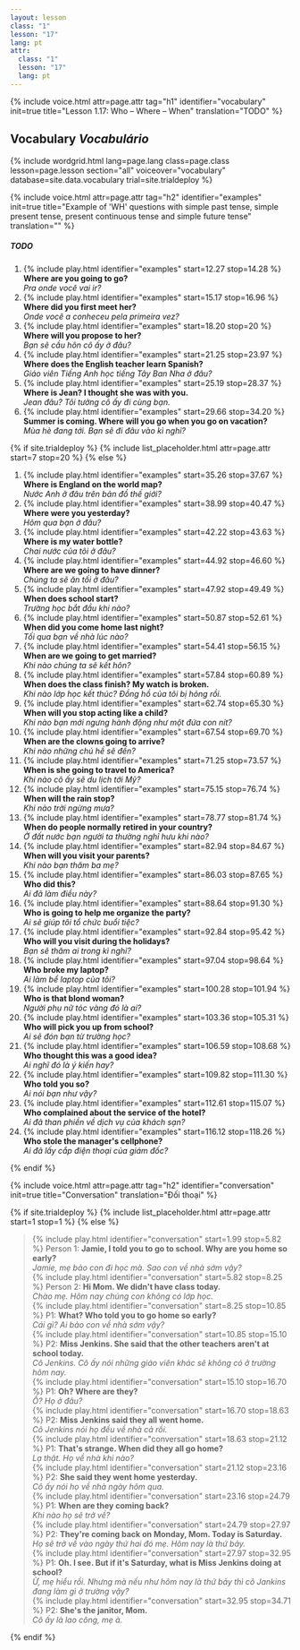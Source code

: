 ```yaml
---
layout: lesson
class: "1"
lesson: "17"
lang: pt
attr:
  class: "1"
  lesson: "17"
  lang: pt
---
```



{%  include voice.html attr=page.attr                     tag="h1"
	identifier="vocabulary"  init=true
	title="Lesson 1.17: Who – Where – When"
	translation="TODO"
%}


## Vocabulary   *Vocabulário*

{% include wordgrid.html lang=page.lang
		class=page.class 
		lesson=page.lesson 
		section="all"
		voiceover="vocabulary"
		database=site.data.vocabulary 
		trial=site.trialdeploy %}

{%  include voice.html attr=page.attr                     tag="h2"
	identifier="examples"  init=true
	title="Example of 'WH' questions with simple past tense, simple present tense, present continuous tense and simple future tense"
	translation=""
%}

##### *TODO* 

1. {% include play.html identifier="examples" start=12.27 stop=14.28 %} **Where are you going to go?**      
*Pra onde você vai ir?*
1. {% include play.html identifier="examples" start=15.17 stop=16.96 %} **Where did you first meet her?**       
*Onde você a conheceu pela primeira vez?*
1. {% include play.html identifier="examples" start=18.20 stop=20 %} **Where will you propose to her?**      
*Bạn sẽ cầu hôn cô ấy ở đâu?*
1. {% include play.html identifier="examples" start=21.25 stop=23.97 %} **Where does the English teacher learn Spanish?**      
*Giáo viên Tiếng Anh học tiếng Tây Ban Nha ở đâu?*
1. {% include play.html identifier="examples" start=25.19 stop=28.37 %} **Where is Jean? I thought she was with you.**      
*Jean đâu? Tôi tưởng cô ấy đi cùng bạn.*
1. {% include play.html identifier="examples" start=29.66 stop=34.20 %} **Summer is coming. Where will you go when you go on vacation?**      
*Mùa hè đang tới. Bạn sẽ đi đâu vào kì nghỉ?*

{% if site.trialdeploy %}
	{% include list_placeholder.html  attr=page.attr     start=7 stop=20 %}
	{% else %}

1. {% include play.html identifier="examples" start=35.26 stop=37.67 %} **Where is England on the world map?**       
*Nước Anh ở đâu trên bản đồ thế giới?*
1. {% include play.html identifier="examples" start=38.99 stop=40.47 %} **Where were you yesterday?**       
*Hôm qua bạn ở đâu?*
1. {% include play.html identifier="examples" start=42.22 stop=43.63 %} **Where is my water bottle?**      
*Chai nước của tôi ở đâu?*
1. {% include play.html identifier="examples" start=44.92 stop=46.60 %} **Where are we going to have dinner?**       
*Chúng ta sẽ ăn tối ở đâu?*
1. {% include play.html identifier="examples" start=47.92 stop=49.49 %} **When does school start?**       
*Trường học bắt đầu khi nào?*
1. {% include play.html identifier="examples" start=50.87 stop=52.61 %} **When did you come home last night?**       
*Tối qua bạn về nhà lúc nào?*
1. {% include play.html identifier="examples" start=54.41 stop=56.15 %} **When are we going to get married?**       
*Khi nào chúng ta sẽ kết hôn?*
1. {% include play.html identifier="examples" start=57.84 stop=60.89 %} **When does the class finish? My watch is broken.**       
*Khi nào lớp học kết thúc? Đồng hồ của tôi bị hỏng rồi.*
1. {% include play.html identifier="examples" start=62.74 stop=65.30 %} **When will you stop acting like a child?**       
*Khi nào bạn mới ngưng hành động như một đứa con nít?*
1. {% include play.html identifier="examples" start=67.54 stop=69.70 %} **When are the clowns going to arrive?**       
*Khi nào những chú hề sẽ đến?*
1. {% include play.html identifier="examples" start=71.25 stop=73.57 %} **When is she going to travel to America?**        
*Khi nào cô ấy sẽ du lịch tới Mỹ?*
1. {% include play.html identifier="examples" start=75.15 stop=76.74 %} **When will the rain stop?**       
*Khi nào trời ngừng mưa?*
1. {% include play.html identifier="examples" start=78.77 stop=81.74 %} **When do people normally retired in your country?**       
*Ở đất nước bạn người ta thường nghỉ hưu khi nào?*
1. {% include play.html identifier="examples" start=82.94 stop=84.67 %} **When will you visit your parents?**       
*Khi nào bạn thăm ba mẹ?*
1. {% include play.html identifier="examples" start=86.03 stop=87.65 %} **Who did this?**       
*Ai đã làm điều này?*
1. {% include play.html identifier="examples" start=88.64 stop=91.30 %} **Who is going to help me organize the party?**       
*Ai sẽ giúp tôi tổ chức buổi tiệc?*
1. {% include play.html identifier="examples" start=92.84 stop=95.42 %} **Who will you visit during the holidays?**       
*Bạn sẽ thăm ai trong kì nghỉ?*
1. {% include play.html identifier="examples" start=97.04 stop=98.64 %} **Who broke my laptop?**        
*Ai làm bể laptop của tôi?*
1. {% include play.html identifier="examples" start=100.28 stop=101.94 %} **Who is that blond woman?**       
*Người phụ nữ tóc vàng đó là ai?*
1. {% include play.html identifier="examples" start=103.36 stop=105.31 %} **Who will pick you up from school?**        
*Ai sẽ đón bạn từ trường học?*
1. {% include play.html identifier="examples" start=106.59 stop=108.68 %} **Who thought this was a good idea?**       
*Ai nghĩ đó là ý kiến hay?*
1. {% include play.html identifier="examples" start=109.82 stop=111.30 %} **Who told you so?**       
*Ai nói bạn như vậy?*
1. {% include play.html identifier="examples" start=112.61 stop=115.07 %} **Who complained about the service of the hotel?**        
*Ai đã than phiền về dịch vụ của khách sạn?*
1. {% include play.html identifier="examples" start=116.12 stop=118.26 %} **Who stole the manager's cellphone?**       
*Ai đã lấy cắp điện thoại của giám đốc?*

{% endif %}

{%  include voice.html attr=page.attr                     tag="h2"
	identifier="conversation"  init=true
	title="Conversation"
	translation="Đối thoại"
%}

{% if site.trialdeploy %}
	{% include list_placeholder.html  attr=page.attr     start=1 stop=1 %}
	{% else %}


> {% include play.html identifier="conversation" start=1.99 stop=5.82 %} Person 1: **Jamie, I told you to go to school. Why are you home so early?**  
> *Jamie, mẹ bảo con đi học mà. Sao con về nhà sớm vậy?*    
> {% include play.html identifier="conversation" start=5.82 stop=8.25 %} Person 2: **Hi Mom. We didn't have class today.**  
> *Chào mẹ. Hôm nay chúng con không có lớp học.*    
> {% include play.html identifier="conversation" start=8.25 stop=10.85 %} P1: **What? Who told you to go home so early?**  
> *Cái gì? Ai bảo con về nhà sớm vậy?*    
> {% include play.html identifier="conversation" start=10.85 stop=15.10 %} P2: **Miss Jenkins. She said that the other teachers aren't at school today.**  
> *Cô Jenkins. Cô ấy nói những giáo viên khác sẽ không có ở trường hôm nay.*    
> {% include play.html identifier="conversation" start=15.10 stop=16.70 %} P1: **Oh? Where are they?**  
> *Ồ? Họ ở đâu?*    
> {% include play.html identifier="conversation" start=16.70 stop=18.63 %} P2: **Miss Jenkins said they all went home.**  
> *Cô Jenkins nói họ đều về nhà cả rồi.*    
> {% include play.html identifier="conversation" start=18.63 stop=21.12 %} P1: **That's strange. When did they all go home?**  
> *Lạ thật. Họ về nhà khi nào?*    
> {% include play.html identifier="conversation" start=21.12 stop=23.16 %} P2: **She said they went home yesterday.**  
> *Cô ấy nói họ về nhà ngày hôm qua.*    
> {% include play.html identifier="conversation" start=23.16 stop=24.79 %} P1: **When are they coming back?**  
> *Khi nào họ sẽ trở về?*    
> {% include play.html identifier="conversation" start=24.79 stop=27.97 %} P2: **They're coming back on Monday, Mom. Today is Saturday.**  
> *Họ sẽ trở về vào ngày thứ hai đó mẹ. Hôm nay là thứ bảy.*   
> {% include play.html identifier="conversation" start=27.97 stop=32.95 %} P1: **Oh. I see. But if it's Saturday, what is Miss Jenkins doing at school?**    
> *Ừ, mẹ hiểu rồi. Nhưng mà nếu như hôm nay là thứ bảy thì cô Jankins đang làm gì ở trường vậy?*    
> {% include play.html identifier="conversation" start=32.95 stop=34.71 %} P2: **She's the janitor, Mom.**  
> *Cô ấy là lao công, mẹ à.*    

{% endif %}




